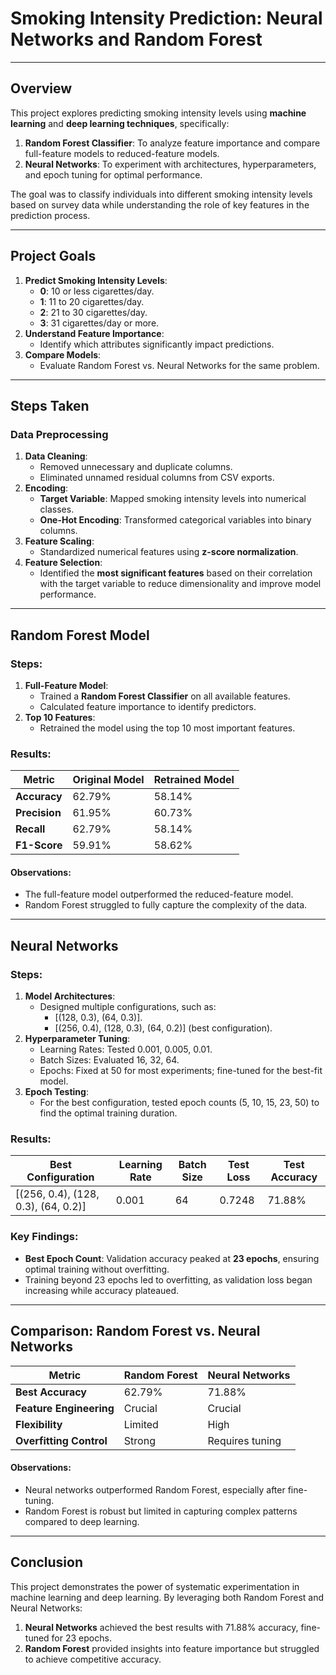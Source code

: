 # Smoking Intensity Prediction: Neural Networks and Random Forest

---

## **Overview**

This project explores predicting smoking intensity levels using **machine learning** and **deep learning techniques**, specifically:
1. **Random Forest Classifier**: To analyze feature importance and compare full-feature models to reduced-feature models.
2. **Neural Networks**: To experiment with architectures, hyperparameters, and epoch tuning for optimal performance.

The goal was to classify individuals into different smoking intensity levels based on survey data while understanding the role of key features in the prediction process.

---

## **Project Goals**

1. **Predict Smoking Intensity Levels**:
   - **0**: 10 or less cigarettes/day.
   - **1**: 11 to 20 cigarettes/day.
   - **2**: 21 to 30 cigarettes/day.
   - **3**: 31 cigarettes/day or more.
2. **Understand Feature Importance**:
   - Identify which attributes significantly impact predictions.
3. **Compare Models**:
   - Evaluate Random Forest vs. Neural Networks for the same problem.

---

## **Steps Taken**

### **Data Preprocessing**
1. **Data Cleaning**:
   - Removed unnecessary and duplicate columns.
   - Eliminated unnamed residual columns from CSV exports.
2. **Encoding**:
   - **Target Variable**: Mapped smoking intensity levels into numerical classes.
   - **One-Hot Encoding**: Transformed categorical variables into binary columns.
3. **Feature Scaling**:
   - Standardized numerical features using **z-score normalization**.
4. **Feature Selection**:
   - Identified the **most significant features** based on their correlation with the target variable to reduce dimensionality and improve model performance.

---

## **Random Forest Model**

### Steps:
1. **Full-Feature Model**:
   - Trained a **Random Forest Classifier** on all available features.
   - Calculated feature importance to identify predictors.
2. **Top 10 Features**:
   - Retrained the model using the top 10 most important features.

### Results:
| Metric          | Original Model | Retrained Model |
|------------------|----------------|-----------------|
| **Accuracy**     | 62.79%         | 58.14%          |
| **Precision**    | 61.95%         | 60.73%          |
| **Recall**       | 62.79%         | 58.14%          |
| **F1-Score**     | 59.91%         | 58.62%          |

#### Observations:
- The full-feature model outperformed the reduced-feature model.
- Random Forest struggled to fully capture the complexity of the data.

---

## **Neural Networks**

### Steps:
1. **Model Architectures**:
   - Designed multiple configurations, such as:
     - [(128, 0.3), (64, 0.3)].
     - [(256, 0.4), (128, 0.3), (64, 0.2)] (best configuration).
2. **Hyperparameter Tuning**:
   - Learning Rates: Tested 0.001, 0.005, 0.01.
   - Batch Sizes: Evaluated 16, 32, 64.
   - Epochs: Fixed at 50 for most experiments; fine-tuned for the best-fit model.
3. **Epoch Testing**:
   - For the best configuration, tested epoch counts (5, 10, 15, 23, 50) to find the optimal training duration.

### Results:
| **Best Configuration** | **Learning Rate** | **Batch Size** | **Test Loss** | **Test Accuracy** |
|-------------------------|-------------------|----------------|---------------|-------------------|
| [(256, 0.4), (128, 0.3), (64, 0.2)] | 0.001 | 64 | 0.7248 | 71.88% |

### Key Findings:
- **Best Epoch Count**: Validation accuracy peaked at **23 epochs**, ensuring optimal training without overfitting.
- Training beyond 23 epochs led to overfitting, as validation loss began increasing while accuracy plateaued.

---

## **Comparison: Random Forest vs. Neural Networks**

| **Metric**              | **Random Forest** | **Neural Networks** |
|--------------------------|-------------------|---------------------|
| **Best Accuracy**        | 62.79%            | 71.88%              |
| **Feature Engineering**  | Crucial           | Crucial             |
| **Flexibility**          | Limited           | High                |
| **Overfitting Control**  | Strong            | Requires tuning     |

#### Observations:
- Neural networks outperformed Random Forest, especially after fine-tuning.
- Random Forest is robust but limited in capturing complex patterns compared to deep learning.

---

## **Conclusion**

This project demonstrates the power of systematic experimentation in machine learning and deep learning. By leveraging both Random Forest and Neural Networks:
1. **Neural Networks** achieved the best results with 71.88% accuracy, fine-tuned for 23 epochs.
2. **Random Forest** provided insights into feature importance but struggled to achieve competitive accuracy.

